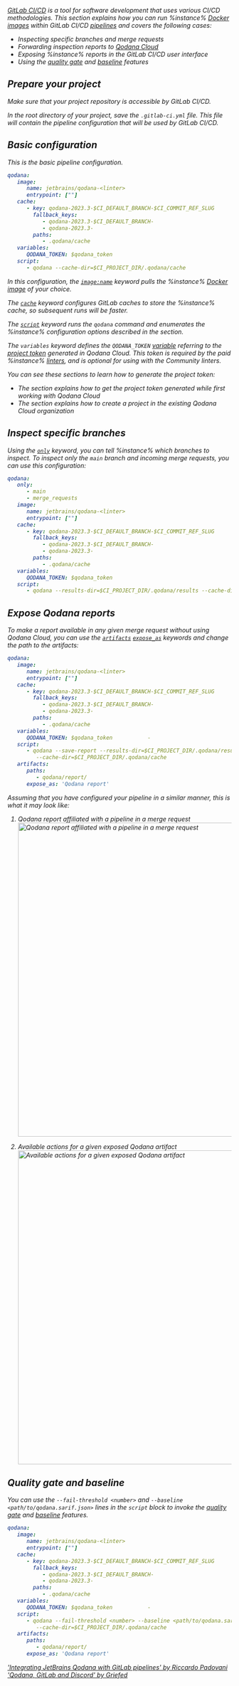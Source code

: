 [//]: # (title: GitLab CI/CD)

<var name="GitLabLink" value="https://docs.gitlab.com/ee/ci/variables/"/>
<var name="GitLabPredefined" value="https://docs.gitlab.com/ee/ci/variables/predefined_variables.html#predefined-variables-reference"/>
<var name="GitLabExpose" value="https://docs.gitlab.com/ee/ci/yaml/#artifactsexpose_as"/>

[GitLab CI/CD](https://docs.gitlab.com/ee/ci/) is a tool for software development that uses various CI/CD methodologies. This 
section explains how you can run %instance% [Docker images](docker-images.md) within GitLab CI/CD 
[pipelines](https://docs.gitlab.com/ee/ci/pipelines/) and covers the following cases:

* Inspecting specific branches and merge requests
* Forwarding inspection reports to [Qodana Cloud](cloud-about.topic)
* Exposing %instance% reports in the GitLab CI/CD user interface
* Using the [quality gate](quality-gate.topic) and [baseline](baseline.topic) features

## Prepare your project

Make sure that your project repository is accessible by GitLab CI/CD.

In the root directory of your project, save the `.gitlab-ci.yml` file. This file will contain the pipeline configuration 
that will be used by GitLab CI/CD. 

## Basic configuration

This is the basic pipeline configuration.

```yaml
qodana:
   image:
      name: jetbrains/qodana-<linter>
      entrypoint: [""]
   cache:
      - key: qodana-2023.3-$CI_DEFAULT_BRANCH-$CI_COMMIT_REF_SLUG
        fallback_keys:
           - qodana-2023.3-$CI_DEFAULT_BRANCH-
           - qodana-2023.3-
        paths:
           - .qodana/cache
   variables:
      QODANA_TOKEN: $qodana_token
   script:
      - qodana --cache-dir=$CI_PROJECT_DIR/.qodana/cache
```

In this configuration, the [`image:name`](https://docs.gitlab.com/ee/ci/yaml/#image) keyword pulls the %instance% 
[Docker image](docker-images.md) of your choice.

The [`cache`](https://docs.gitlab.com/ee/ci/caching/) keyword configures GitLab caches to store the %instance% cache,
so subsequent runs will be faster. 

The [`script`](https://docs.gitlab.com/ee/ci/yaml/#script) keyword runs the `qodana` command and enumerates the %instance% 
configuration options described in the [](docker-image-configuration.topic) section. 

The `variables` keyword defines the `QODANA_TOKEN` [variable](https://docs.gitlab.com/ee/ci/variables/#define-a-cicd-variable-in-the-ui)
referring to the [project token](project-token.md) generated in Qodana Cloud. This token is required by the paid %instance% 
[linters](pricing.md#pricing-linters-licenses), and is optional for using with the Community linters.

You can see these sections to learn how to generate the project token:

* The [](cloud-onboarding.md) section explains how to get the project token generated while first working with Qodana Cloud
* The [](cloud-projects.topic#cloud-manage-projects) section explains how to create a project in the existing Qodana Cloud organization

## Inspect specific branches

Using the [`only`](https://docs.gitlab.com/ee/ci/yaml/index.html#only--except) keyword, you can tell %instance% which 
branches to inspect. To inspect only the `main` branch and incoming merge requests, you can use this configuration:

```yaml
qodana:
   only:
      - main
      - merge_requests
   image:
      name: jetbrains/qodana-<linter>
      entrypoint: [""]
   cache:
      - key: qodana-2023.3-$CI_DEFAULT_BRANCH-$CI_COMMIT_REF_SLUG
        fallback_keys:
           - qodana-2023.3-$CI_DEFAULT_BRANCH-
           - qodana-2023.3-
        paths:
           - .qodana/cache
   variables:
      QODANA_TOKEN: $qodana_token
   script:
      - qodana --results-dir=$CI_PROJECT_DIR/.qodana/results --cache-dir=$CI_PROJECT_DIR/.qodana/cache
```

## Expose Qodana reports

To make a report available in any given merge request without using Qodana Cloud,
you can use the [`artifacts`]() [`expose_as`](%GitLabExpose%) keywords
and change the path to the artifacts:

```yaml
qodana:
   image:
      name: jetbrains/qodana-<linter>
      entrypoint: [""]
   cache:
      - key: qodana-2023.3-$CI_DEFAULT_BRANCH-$CI_COMMIT_REF_SLUG
        fallback_keys:
           - qodana-2023.3-$CI_DEFAULT_BRANCH-
           - qodana-2023.3-
        paths:
           - .qodana/cache
   variables:
      QODANA_TOKEN: $qodana_token           - 
   script:
      - qodana --save-report --results-dir=$CI_PROJECT_DIR/.qodana/results
         --cache-dir=$CI_PROJECT_DIR/.qodana/cache
   artifacts:
      paths:
         - qodana/report/
      expose_as: 'Qodana report'
```

Assuming that you have configured your pipeline in a similar manner, this is what it may look like:

1. Qodana report affiliated with a pipeline in a merge request
   <img src="gitlab-exposed-artifacts.png" alt="Qodana report affiliated with a pipeline in a merge request" width="706" border-effect="line"/>

2. Available actions for a given exposed Qodana artifact
   <img src="gitlab-exposed-artifacts-expanded.png" alt="Available actions for a given exposed Qodana artifact" width="706" border-effect="line"/>

## Quality gate and baseline

You can use the `--fail-threshold <number>` and `--baseline <path/to/qodana.sarif.json>` lines in the `script` block to 
invoke the [quality gate](quality-gate.topic) and [baseline](baseline.topic) features.

```yaml
qodana:
   image:
      name: jetbrains/qodana-<linter>
      entrypoint: [""]
   cache:
      - key: qodana-2023.3-$CI_DEFAULT_BRANCH-$CI_COMMIT_REF_SLUG
        fallback_keys:
           - qodana-2023.3-$CI_DEFAULT_BRANCH-
           - qodana-2023.3-
        paths:
           - .qodana/cache
   variables:
      QODANA_TOKEN: $qodana_token           - 
   script:
      - qodana --fail-threshold <number> --baseline <path/to/qodana.sarif.json> --results-dir=$CI_PROJECT_DIR/.qodana/results
         --cache-dir=$CI_PROJECT_DIR/.qodana/cache
   artifacts:
      paths:
         - qodana/report/
      expose_as: 'Qodana report'
```


<seealso>
    <category ref="external">
        <a href="https://rpadovani.com/gitlab-jetbrains-qodana">'Integrating JetBrains Qodana with GitLab
            pipelines' by Riccardo Padovani
        </a>
        <a href="https://blog.griefed.de/2022/04/30/qodana-and-gitlab/">'Qodana, GitLab and Discord'
            by Griefed
        </a>
    </category>
</seealso>
